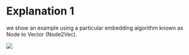 # Explanation 1


we show an example using a particular embedding algorithm known as Node to Vector (Node2Vec).

![](https://www.dropbox.com/scl/fi/dmjy863avdon5oehdo91g/Figure1.PNG?rlkey=hrryypc2owva1ivkghmrorpac&dl=1)
